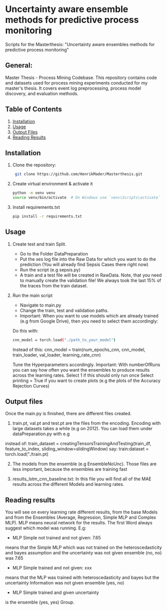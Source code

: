 # Uncertainty aware ensemble methods for predictive process monitoring
Scripts for the Masterthesis: "Uncertainty aware ensembles methods for predictive process monitoring"


## General:
Master Thesis - Process Mining Codebase.
This repository contains code and datasets used for process mining experiments conducted for my master's thesis. It covers event log preprocessing, process model discovery, and evaluation methods.


## Table of Contents
1. [Installation](#installation)
2. [Usage](#usage)
3. [Output Files](#output)
4. [Reading Results](#reading)



## Installation
1. Clone the repository:
   ```bash
    git clone https://github.com/HenrikMader/Masterthesis.git

2. Create virtual environment & activate it
    ```bash
    python -m venv venv
    source venv/bin/activate  # On Windows use `venv\Scripts\activate`

3. Install requirements.txt
    ```bash
    pip install -r requirements.txt

## Usage
1. Create test and train Split.

    - Go to the Folder DataPreparation
    - Put the xes log file into the Raw Data for which you want to do the prediction (You will already find Sepsis Cases there right now)
    - Run the script (e.g sepsis.py)
    - A train and a test file will be created in RawData. Note, that you need to manually create the validation file! We always took the last 15% of the traces from the train dataset.
2. Run the main script
    - Navigate to main.py
    - Change the train, test and validation paths. 
    - Important: When you want to use models which are already trained (e.g from Google Drive), then you need to select them accordingly:

    Do this with:

    ```bash
    cnn_model = torch.load("./path_to_your_model")
    ```

    Instead of this:
    cnn_model = train(num_epochs_cnn, cnn_model, train_loader, val_loader, learning_rate_cnn)

    Tune the Hyperparameters accordingly. 
    Important: With numberOfRuns you can say how often you want the ensembles to produce results across the learning rates. Select 1 if this should only run once
    Select printing = True if you want to create plots (e.g the plots of the Accuracy Rejection Curves)

## Output files
Once the main.py is finished, there are different files created.

1. train.pt, val.pt and test.pt are the files from the encoding. Encoding with large datasets takes a while (e.g on 2012). You can load them under dataPreparation.py with e.g

instead of: train_dataset = creatingTensorsTrainingAndTesting(train_df, feature_to_index, sliding_window=slidingWindow)
say: train:dataset = torch.load("./train.pt)

2. The models from the ensemble (e.g EnsembleNoUnc). Those files are less important, because the ensembles are training fast

3. results_lstm_cnn_baseline.txt: In this file you will find all of the MAE results across the different Models and learning rates.


## Reading results

You will see on every learning rate different results, from the base Models and from the Ensembles (Average, Regression, Simple MLP and Complex MLP). MLP means neural network for the results. The first Word always suggest which model was running. E.g:

- MLP Simple not trained and not given: 7.65

means that the Simple MLP which was not trained on the heteroscedasticity and bayes assumption and the uncertainty was not given  ensemble (no, no) was 7.65

- MLP Simple trained and not given: xxx

means that the MLP was trained with heteroscedasticity and bayes but the uncertainty Information was not given ensemble (yes, no)

- MLP Simple trained and given uncertainty 

is the ensemble (yes, yes) Group.